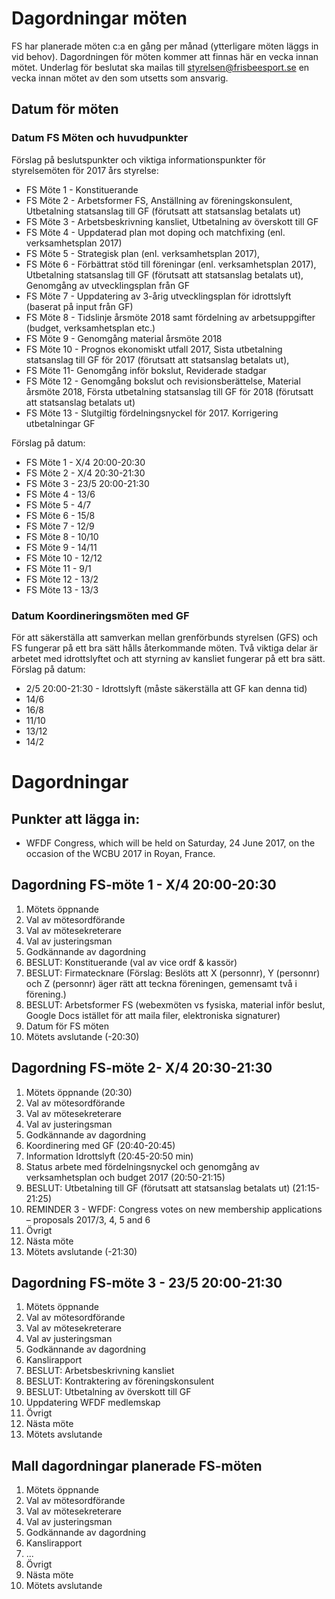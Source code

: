 # Dagordningar möten

FS har planerade möten c:a en gång per månad (ytterligare möten läggs in vid behov). Dagordningen för möten kommer att finnas här en vecka innan mötet. Underlag för beslutat ska  mailas till styrelsen@frisbeesport.se en vecka innan mötet av den som utsetts som ansvarig.

## Datum för möten

### Datum FS Möten och huvudpunkter

Förslag på beslutspunkter och viktiga informationspunkter för styrelsemöten för 2017 års styrelse:

* FS Möte 1 - Konstituerande
* FS Möte 2 - Arbetsformer FS, Anställning av föreningskonsulent, Utbetalning statsanslag till GF (förutsatt att statsanslag betalats ut)
* FS Möte 3 - Arbetsbeskrivning kansliet, Utbetalning av överskott till GF
* FS Möte 4 - Uppdaterad plan mot doping och matchfixing (enl. verksamhetsplan 2017)
* FS Möte 5 - Strategisk plan (enl. verksamhetsplan 2017), 
* FS Möte 6 - Förbättrat stöd till föreningar (enl. verksamhetsplan 2017), Utbetalning statsanslag till GF (förutsatt att statsanslag betalats ut), Genomgång av utvecklingsplan från GF
* FS Möte 7 - Uppdatering av 3-årig utvecklingsplan för idrottslyft (baserat på input från GF)
* FS Möte 8 - Tidslinje årsmöte 2018 samt fördelning av arbetsuppgifter (budget, verksamhetsplan etc.)
* FS Möte 9 - Genomgång material årsmöte 2018
* FS Möte 10 - Prognos ekonomiskt utfall 2017, Sista utbetalning statsanslag till GF för 2017 (förutsatt att statsanslag betalats ut), 
* FS Möte 11- Genomgång inför bokslut, Reviderade stadgar
* FS Möte 12 - Genomgång bokslut och revisionsberättelse, Material årsmöte 2018, Första utbetalning statsanslag till GF för 2018 (förutsatt att statsanslag betalats ut)
* FS Möte 13 - Slutgiltig fördelningsnyckel för 2017. Korrigering utbetalningar GF


Förslag på datum:
* FS Möte 1 - X/4 20:00-20:30
* FS Möte 2 - X/4 20:30-21:30
* FS Möte 3 - 23/5 20:00-21:30
* FS Möte 4 - 13/6
* FS Möte 5 - 4/7
* FS Möte 6 - 15/8
* FS Möte 7 - 12/9
* FS Möte 8 - 10/10
* FS Möte 9 - 14/11
* FS Möte 10 - 12/12
* FS Möte 11 - 9/1
* FS Möte 12 - 13/2
* FS Möte 13 - 13/3 


### Datum Koordineringsmöten med GF

För att säkerställa att samverkan mellan grenförbunds styrelsen (GFS) och FS fungerar på ett bra sätt hålls återkommande möten. Två viktiga delar är arbetet med idrottslyftet och att styrning av kansliet fungerar på ett bra sätt. Förslag på datum:

* 2/5 20:00-21:30 - Idrottslyft (måste säkerställa att GF kan denna tid)
* 14/6
* 16/8
* 11/10
* 13/12
* 14/2

# Dagordningar

## Punkter att lägga in:

* WFDF Congress, which will be held on Saturday, 24 June 2017, on the occasion of the WCBU 2017 in Royan, France.


## Dagordning FS-möte 1 - X/4 20:00-20:30

1. Mötets öppnande
1. Val av mötesordförande
1. Val av mötesekreterare
1. Val av justeringsman
1. Godkännande av dagordning
1. BESLUT: Konstituerande (val av vice ordf & kassör)
1. BESLUT: Firmatecknare (Förslag: Beslöts att X (personnr), Y (personnr) och Z (personnr) äger rätt att teckna föreningen, gemensamt två i förening.)
1. BESLUT: Arbetsformer FS (webexmöten vs fysiska, material inför beslut, Google Docs istället för att maila filer, elektroniska signaturer)
1. Datum för FS möten
1. Mötets avslutande (-20:30)


## Dagordning FS-möte 2- X/4 20:30-21:30

1. Mötets öppnande (20:30)
1. Val av mötesordförande
1. Val av mötesekreterare
1. Val av justeringsman
1. Godkännande av dagordning
1. Koordinering med GF (20:40-20:45)
1. Information Idrottslyft (20:45-20:50 min)
1. Status arbete med fördelningsnyckel och genomgång av verksamhetsplan och budget 2017 (20:50-21:15)
1. BESLUT: Utbetalning till GF (förutsatt att statsanslag betalats ut) (21:15-21:25)
1. REMINDER 3 - WFDF: Congress votes on new membership applications – proposals 2017/3, 4, 5 and 6
1. Övrigt
1. Nästa möte
1. Mötets avslutande (-21:30)


## Dagordning FS-möte 3 - 23/5 20:00-21:30

1. Mötets öppnande
1. Val av mötesordförande
1. Val av mötesekreterare
1. Val av justeringsman
1. Godkännande av dagordning
1. Kanslirapport
1. BESLUT: Arbetsbeskrivning kansliet
1. BESLUT: Kontraktering av föreningskonsulent
1. BESLUT: Utbetalning av överskott till GF
1. Uppdatering WFDF medlemskap
1. Övrigt
1. Nästa möte
1. Mötets avslutande


## Mall dagordningar planerade FS-möten

1. Mötets öppnande
1. Val av mötesordförande
1. Val av mötesekreterare
1. Val av justeringsman
1. Godkännande av dagordning
1. Kanslirapport
1. ...
1. Övrigt
1. Nästa möte
1. Mötets avslutande




